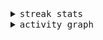 <details>
  <summary>
    <samp>streak stats</samp>
  </summary>
  <br>
  [![🐠](http://github-readme-streak-stats.herokuapp.com?user=kkhys&theme=dark)](https://git.io/streak-stats)
</details>

<details>
  <summary>
    <samp>activity graph</samp>
  </summary>
  <br>
  [![🐡](https://github-readme-activity-graph.vercel.app/graph?username=kkhys&theme=xcode)](https://github.com/ashutosh00710/github-readme-activity-graph)
</details>
